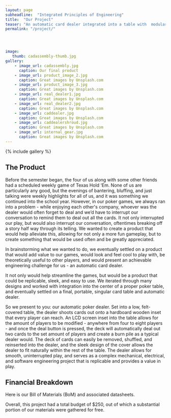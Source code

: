 ```yaml
---
layout: page
subheadline:  "Integrated Principles of Engineering"
title:  "Our Project"
teaser: "An automatic card dealer integrated into a table with  modular number of players"
permalink: "/project/"




image:
   thumb: cadassembly-thumb.jpg
gallery:
    - image_url: cadassembly.jpg
      caption: Our final product
    - image_url: product_image_2.jpg
      caption: Great images by Unsplash.com
    - image_url: product_image_3.jpg
      caption: Great images by Unsplash.com
    - image_url: real_dealer1.jpg
      caption: Great images by Unsplash.com
    - image_url: real_dealer2.jpg
      caption: Great images by Unsplash.com
    - image_url: caddealer.jpg  
      caption: Great images by Unsplash.com
    - image_url: caddealershroud.jpg
      caption: Great images by Unsplash.com
    - image_url: internal_gear.jpg
      caption: Great images by Unsplash.com
---
```

<!--more-->

{% include gallery %}


## The Product

Before the semester began, the four of us along with some other friends had a scheduled weekly game of Texas Hold ‘Em. None of us are particularly any good, but the evenings of bantering, bluffing, and just talking were weekly highlights for all of us, and it was something we continued into the school year. However, in our poker games, we always ran into a problem - while enjoying each other's company, whoever was the dealer would often forget to deal and we’d have to interrupt our conversation to remind them to deal out all the cards. It not only interrupted our play, but would also interrupt our conversation, oftentimes breaking off a story half way through its telling. We wanted to create a product that would help alleviate this, allowing for not only a more fun gameplay, but to create something that would be used often and be greatly appreciated.

In brainstorming what we wanted to do, we eventually settled on a product that would add value to our games, would look and feel cool to play with, be theoretically useful to other players, and would present an achievable engineering challenge for us - an automatic card dealer.

It not only would help streamline the games, but would be a product that could be replicable, sleek, and easy to use. We iterated through many designs and worked with integration into the center of a proper poker table, and eventually settled on a final, portable, singular card table and automatic dealer.

So we present to you: our automatic poker dealer. Set into a low, felt-covered table, the dealer shoots cards out onto a hardboard wooden inset that every player can reach. An LCD screen inset into the table allows for the amount of players to be modified - anywhere from four to eight players - and once the deal button is pressed, the deck will automatically deal out two cards to the set amount of players and create a burn pile as a typical dealer would. The deck of cards can easily be removed, shuffled, and reinserted into the dealer, and the sleek design of the cover allows the dealer to fit naturally within the rest of the table. The dealer allows for smooth, uninterrupted play, and serves as a complex mechanical, electrical, and software engineering project that is replicable and provides a value in play.

## Financial Breakdown

Here is our Bill of Materials (BoM) and associated datasheets. 

Overall, this project had a total budget of $250, out of which a substantial portion of our materials were gathered for free. 

<div class="row">
        <img src="{{ site.urlimg }}bom.jpg" alt="">
  </div><!-- /.row -->







